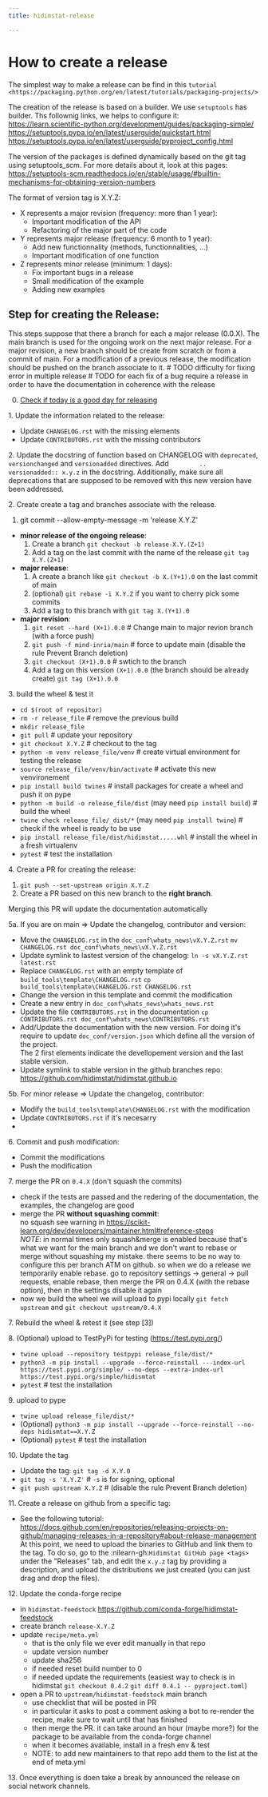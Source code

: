 ```yaml
---
title: hidimstat-release

---
```

# How to create a release

The simplest way to make a release can be find in this `tutorial <https://packaging.python.org/en/latest/tutorials/packaging-projects/>`

The creation of the release is based on a builder.
We use `setuptools` has builder. Ths follownig links, we helps to configure it:  
https://learn.scientific-python.org/development/guides/packaging-simple/
https://setuptools.pypa.io/en/latest/userguide/quickstart.html
https://setuptools.pypa.io/en/latest/userguide/pyproject_config.html

The version of the packages is defined dynamically based on the git tag using setuptools_scm.
For more details about it, look at this pages:
https://setuptools-scm.readthedocs.io/en/stable/usage/#builtin-mechanisms-for-obtaining-version-numbers

The format of version tag is X.Y.Z:
  - X represents a major revision (frequency: more than 1 year):
    - Important modification of the API
    - Refactoring of the major part of the code
  - Y represents major release (frequency: 6 month to 1 year):
    - Add new functionnality (methods, functionnalities, ...)
    - Important modification of one function
  - Z represents minor release (minimum: 1 days):
    - Fix important bugs in a release
    - Small modification of the example
    - Adding new examples

## Step for creating the Release:
This steps suppose that there a branch for each a major release (0.0.X).
The main branch is used for the ongoing work on the next major release.
For a major revision, a new branch should be create from scratch or from a commit of main.
For a modification of a previous release, the modification should be pushed on the branch associate to it.
      # TODO difficulty for fixing error in multiple release
      # TODO for each fix of a bug require a release in order to have the documentation in coherence with the release

0. [Check if today is a good day for releasing](https://shouldideploy.today/)

1\. Update the information related to the release:
  - Update `CHANGELOG.rst` with the missing elements
  - Update `CONTRIBUTORS.rst` with the missing contributors

2\. Update the docstring of function based on CHANGELOG with ``deprecated``, ``versionchanged`` and ``versionadded`` directives.
Add `        .. versionadded:: x.y.z` in the docstring.
Additionally, make sure all deprecations that are supposed to be removed with this new version have been addressed.

2\. Create create a tag and branches associate with the release.
   
   1. git commit --allow-empty-message -m 'release X.Y.Z'
   - **minor release of the ongoing release**:
     1. Create a branch `git checkout -b release-X.Y.(Z+1)`
     2. Add a tag on the last commit with the name of the release `git tag X.Y.(Z+1)`
   - **major release**:
     1. A create a branch like `git checkout -b X.(Y+1).0` on the last commit of main
     2. (optional) `git rebase -i X.Y.Z` if you want to cherry pick some commits  
     3. Add a tag to this branch with `git tag X.(Y+1).0`
   - **major revision**:
     1. `git reset --hard (X+1).0.0` # Change main to major revion branch (with a force push)
     2. `git push -f mind-inria/main` # force to update main (disable the rule Prevent Branch deletion)
     3. `git checkout (X+1).0.0` # swtich to the branch
     4. Add a tag on this version `(X+1).0.0` (the branch should be already create) `git tag (X+1).0.0`

3\. build the wheel & test it
  - `cd $(root of repositor)` 
  - `rm -r release_file`  # remove the previous build
  - `mkdir release_file`
  - `git pull` # update your repository
  - `git checkout X.Y.Z` # checkout to the tag
  - `python -m venv release_file/venv` # create virtual environment for testing the release
  - `source release_file/venv/bin/activate` # activate this new venvironement
  - `pip install build twines` # install packages for create a wheel and push it on pype
  - `python -m build -o release_file/dist` (may need `pip install build`) # build the wheel
  - `twine check release_file/_dist/*` (may need `pip install twine`) # check if the wheel is ready to be use
  - `pip install release_file/dist/hidimstat.....whl` # install the wheel in a fresh virtualenv
  - `pytest` # test the installation
  
4\. Create a PR for creating the release:
   1. `git push --set-upstream origin X.Y.Z`
   2. Create a PR based on this new branch to the **right branch**.
   
Merging this PR will update the documentation automatically

5a. If you are on main => Update the changelog, contributor and version:
   - Move the `CHANGELOG.rst` in the `doc_conf\whats_news\vX.Y.Z.rst`
      `mv CHANGELOG.rst doc_conf\whats_news\vX.Y.Z.rst`
   - Update symlink to lastest version of the changelog: `ln -s vX.Y.Z.rst latest.rst`
   - Replace `CHANGELOG.rst` with an empty template of `build_tools\template\CHANGELOG.rst`
      `cp build_tools\template\CHANGELOG.rst CHANGELOG.rst`
   - Change the version in this template and commit the modification
   - Create a new entry in `doc_conf\whats_news\whats_news.rst`
   - Update the file `CONTRIBUTORS.rst` in the documentation
      `cp CONTRIBUTORS.rst doc_conf\whats_news\CONTRIBUTORS.rst`
   - Add/Update the documentation with the new version. For doing it's require to update `doc_conf/version.json` which define all the version of the project.\
   The 2 first elements indicate the devellopement version and the last stable version.
  - Update symlink to stable version in the github branches repo: https://github.com/hidimstat/hidimstat.github.io
  

5b. For minor release => Update the changelog, contributor:
  - Modify the `build_tools\template\CHANGELOG.rst` with the modification
  - Update `CONTRIBUTORS.rst` if it's necesarry
  - 

6\. Commit and push modification:
   - Commit the modifications
   - Push the modification 

7\. merge the PR on `0.4.X` (don't squash the commits)
  - check if the tests are passed and the redering of the documentation, the examples, the changelog are good
  - merge the PR **without squashing commit**:  
  no squash see warning in https://scikit-learn.org/dev/developers/maintainer.html#reference-steps \
  *NOTE*: in normal times only squash&merge is enabled because that's what we want for the main branch and we don't want to rebase or merge without squashing my mistake. there seems to be no way to configure this per branch ATM on github. so when we do a release we temporarily enable rebase. go to repository settings -> general -> pull requests, enable rebase, then merge the PR on 0.4.X (with the rebase option), then in the settings disable it again
- now we build the wheel we will upload to pypi locally `git fetch upstream` and `git checkout upstream/0.4.X`

7\. Rebuild the wheel & retest it (see step [3])

8\. (Optional) upload to TestPyPi for testing (https://test.pypi.org/)
  - `twine upload --repository testpypi release_file/dist/*`
  - `python3 -m pip install --upgrade --force-reinstall ---index-url https://test.pypi.org/simple/ --no-deps --extra-index-url https://test.pypi.org/simple/hidismtat`
  - `pytest` # test the installation

9\. upload to pype
  - `twine upload release_file/dist/*`
  - (Optional) `python3 -m pip install --upgrade --force-reinstall --no-deps hidismtat==X.Y.Z`
  - (Optional) `pytest` # test the installation

10\. Update the tag
  - Update the tag: `git tag -d X.Y.0`
  - `git tag -s 'X.Y.Z'` # `-s` is for signing, optional
  - `git push upstream X.Y.Z` # (disable the rule Prevent Branch deletion)

11\. Create a release on github from a specific tag:
  - See the following tutorial: https://docs.github.com/en/repositories/releasing-projects-on-github/managing-releases-in-a-repository#about-release-management
  At this point, we need to upload the binaries to GitHub and link them to the tag.
  To do so, go to the :nilearn-gh:`Hidimstat GitHub page <tags>` under the "Releases" tab, and edit the ``x.y.z`` tag by providing a description, and upload the distributions we just created (you can just drag and drop the files).

12\. Update the conda-forge recipe
  - in `hidimstat-feedstock` https://github.com/conda-forge/hidimstat-feedstock
  - create branch `release-X.Y.Z`
  - update `recipe/meta.yml`
    - that is the only file we ever edit manually in that repo
    - update version number
    - update sha256
    - if needed reset build number to 0
    - if needed update the requirements (easiest way to check is in hidimstat `git checkout 0.4.2` `git diff 0.4.1 -- pyproject.toml`)
  - open a PR to `upstream/hidimstat-feedstock` main branch
    - use checklist that will be posted in PR
    - in particular it asks to post a comment asking a bot to re-render the
      recipe, make sure to wait until that has finished
    - then merge the PR. it can take around an hour (maybe more?) for the
      package to be available from the conda-forge channel
    - when it becomes available, install in a fresh env & test
    - NOTE: to add new maintainers to that repo add them to the list at the end of meta.yml

13\. Once everything is doen take a break by announced the release on social network channels.
